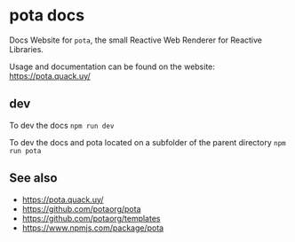 # pota docs

Docs Website for `pota`, the small Reactive Web Renderer for Reactive
Libraries.

Usage and documentation can be found on the website:
https://pota.quack.uy/

## dev

To dev the docs `npm run dev`

To dev the docs and pota located on a subfolder of the parent
directory `npm run pota`

## See also

- https://pota.quack.uy/
- https://github.com/potaorg/pota
- https://github.com/potaorg/templates
- https://www.npmjs.com/package/pota
